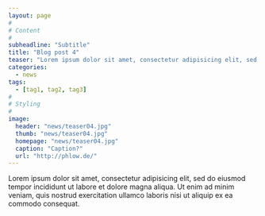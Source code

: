 ```yaml
---
layout: page
#
# Content
#
subheadline: "Subtitle"
title: "Blog post 4"
teaser: "Lorem ipsum dolor sit amet, consectetur adipisicing elit, sed do eiusmod tempor incididunt ut labore et dolore magna aliqua. Ut enim ad minim veniam, quis nostrud exercitation ullamco laboris nisi ut aliquip ex ea commodo consequat."
categories:
  - news
tags:
  - [tag1, tag2, tag3]
#
# Styling
#
image:
  header: "news/teaser04.jpg"
  thumb: "news/teaser04.jpg"
  homepage: "news/teaser04.jpg"
  caption: "Caption?"
  url: "http://phlow.de/"
---
```


Lorem ipsum dolor sit amet, consectetur adipisicing elit, sed do eiusmod tempor incididunt ut labore et dolore magna aliqua. Ut enim ad minim veniam, quis nostrud exercitation ullamco laboris nisi ut aliquip ex ea commodo consequat.